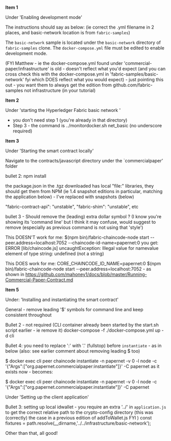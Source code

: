 **Item 1**

Under 'Enabling development mode'

The instructions should say as below:  (ie correct the .yml filename in 2 places, and basic-network location is from `fabric-samples`)

The `basic-network` sample is located under the `basic-network` directory of `fabric-samples` clone. The `docker-compose.yml` file must be edited to enable development mode. 

(FYI Matthew - ie the docker-compose.yml found under 'commercial-paper/infrastructure' is old - doesn't reflect what you'd expect (and you can cross check this with the docker-compose.yml in 'fabric-samples/basic-network' fyi which DOES reflect what you would expect) - just pointing this out - you want them to always get the edition from github.com/fabric-samples not infrastructure (in your tutorial)


**Item 2**

Under 'starting the Hyperledger Fabric basic network ' 

 - you don't need step 1 (you're already in that directory)
 - Step 3 - the command is  ../monitordocker.sh net_basic  (no underscore required)


**Item 3**

Under 'Starting the smart contract locally'

Navigate to the contracts/javascript directory under the `commercialpaper' folder

bullet 2: npm install 

the package.json in the .tgz downloaded has local "file:" libraries, they should get them from NPM (ie 1.4 snapshot editions in particular, matching the application below) - I've replaced with snapshots (below)  
      
"fabric-contract-api": "unstable",
        "fabric-shim": "unstable",
        etc
        
bullet 3 - Should remove the (leading) extra dollar symbol ? (I know you're showing its 'command line' but I think it may confuse, would suggest to remove (especially as previous command is not using that 'style')


This DOESN'T work for me: 
$(npm bin)/fabric-chaincode-node start --peer.address=localhost:7052 --chaincode-id-name=papernet:0
you get:
ERROR [lib/chaincode.js] uncaughtException: Illegal value for namevalue element of type string: undefined (not a string) 

This DOES work for me:
CORE_CHAINCODE_ID_NAME=papernet:0 $(npm bin)/fabric-chaincode-node start --peer.address=localhost:7052 - as shown in https://github.com/mahoney1/docs/blob/master/Running-Commercial-Paper-Contract.md

**Item 5**

Under:  'Installing and instantiating the smart contract'

General - remove leading '$' symbols for command line and keep consistent throughout

Bullet 2 - not required (CLI container already been started by the start.sh script earlier - ie remove it)
docker-compose -f ./docker-compose.yml up -d cli

Bullet 4:  you need to replace ':' with '.' (fullstop) before `instantiate` -  as in below (also: see earlier comment about removing leading $ too)


$ docker exec cli peer chaincode instantiate -n papernet -v 0 -l node -c '{"Args":["org.papernet.commercialpaper:instantiate"]}' -C papernet
as it exists now - becomes:

$ docker exec cli peer chaincode instantiate -n papernet -v 0 -l node -c '{"Args":["org.papernet.commercialpaper.instantiate"]}' -C papernet

Under 'Setting up the client application'

Bullet 3: setting up local idwallet - you require an extra '../' in `application.js` to get the correct relative path to the crypto-config directory (this was (correctly) the case in a previous edition of addToWallet.js FYI )
const fixtures = path.resolve(__dirname,'../../infrastructure/basic-network');

Other than that, all good!


